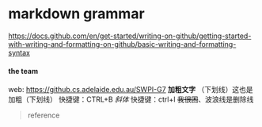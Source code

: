 # markdown grammar
https://docs.github.com/en/get-started/writing-on-github/getting-started-with-writing-and-formatting-on-github/basic-writing-and-formatting-syntax
#### the team
web: https://github.cs.adelaide.edu.au/SWPI-G7
**加粗文字**
（下划线）这也是加粗（下划线）
快捷键：CTRL+B
*斜体*
快捷键：ctrl+I
~~我很困~~、波浪线是删除线
> reference
> 
